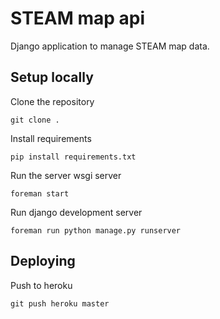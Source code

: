 # STEAM map api

Django application to manage STEAM map data.

## Setup locally

Clone the repository

	git clone .

Install requirements

	pip install requirements.txt

Run the server wsgi server

	foreman start

Run django development server

	foreman run python manage.py runserver

## Deploying

Push to heroku

	git push heroku master